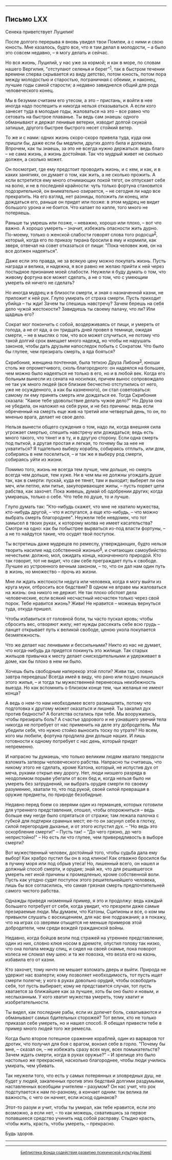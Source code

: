 

* * *

## Письмо LXX

Сенека приветствует Луцилия!

После долгого перерыва я вновь увидел твои Помпеи, а с ними и свою юность. Мне казалось, будто все, что я там делал в молодости, – а было это совсем недавно, – я могу делать и сейчас.

Но вся жизнь, Луцилий, у нас уже за кормой; и как в море, по словам нашего Вергилия, "отступают селенья и берег"<sup>[1](refer.htm#pLXX-1)</sup>, так в быстром течении времени сперва скрывается из виду детство, потом юность, потом пора между молодостью и старостью, пограничная с обеими, и наконец, лучшие годы самой старости; а недавно завиднелся общий для рода человеческого конец.

Мы в безумии считаем его утесом, а это – пристань, и войти в нее иногда надо поспешить и никогда нельзя отказываться. А если кого занесет туда в молодые годы, жаловаться на это – все равно что сетовать на быстрое плаванье. Ты ведь сам знаешь: одного обманывают и держат ленивые ветерки, изводит долгой скукой затишье, другого быстрее быстрого несет стойкий ветер.

То же и с нами: одних жизнь скоро-скоро привела туда, куда они пришли бы, даже если бы медлили, других долго била и допекала. Впрочем, как ты знаешь, за это не всегда нужно держаться: ведь благо – не сама жизнь, а жизнь достойная. Так что мудрый живет не сколько должен, а сколько может.

Он посмотрит, где ему предстоит проводить жизнь, и с кем, и как, и в каких занятиях, он думает о том, как жить, а не сколько прожить. А если встретится ему много отнимающих покой тягот, он отпускает себя на волю, и не в последней крайности: чуть только фортуна становится подозрительной, он внимательно озирается, – не сегодня ли надо все прекратить. На его взгляд, нет разницы, положить ли конец, или дождаться его, раньше он придет или позже: в этом мудрец не видит большого урона и не боится. Что капает по капле, того много не потеряешь.

Раньше ты умрешь или позже, – неважно, хорошо или плохо, – вот что важно. А хорошо умереть – значит, избежать опасности жить дурно. По-моему, только о женской слабости говорят слова того родосца<sup>[2](refer.htm#pLXX-2)</sup>, который, когда его по приказу тирана бросили в яму и кормили, как зверя, отвечал на совет отказаться от пищи: "Пока человек жив, он на все должен надеяться".

Даже если это правда, не за всякую цену можно покупать жизнь. Пусть награда и велика, и надежна, я все равно не желаю прийти к ней через постыдное признание моей слабости. Неужели я буду думать о том, что живому фортуна все может сделать, а не о том, что с умеющим умереть ей ничего не сделать?

Но иногда мудрец и в близости смерти, и зная о назначенной казни, не приложит к ней рук. Глупо умирать от страха смерти. Пусть приходит убийца – ты жди! Зачем ты спешишь навстречу? Зачем берешь на себя дело чужой жестокости? Завидуешь ты своему палачу, что ли? Или щадишь его?

Сократ мог покончить с собой, воздерживаясь от пищи, и умереть от голода, а не от яда, а он тридцать дней провел в темнице, ожидая смерти, – не в мыслях о том, что все может случиться, не потому что такой долгий срок вмещает много надежд, но чтобы не нарушать законов, чтобы дать друзьям напоследок побыть с Сократом. Что было бы глупее, чем презирать смерть, а яда бояться?

Скрибония, женщина почтенная, была теткою Друза Либона<sup>[3](refer.htm#pLXX-3)</sup>, юноши столь же опрометчивого, сколь благородного: он надеялся на большее, чем можно было надеяться не только в его, но и в любой век. Когда его больным вынесли из сената на носилках, причем вынос сопровождало не так уж много людей (все близкие бесчестно отступились от него, уже не осужденного, а как бы казненного), он стал советоваться: самому ли ему принять смерть или дождаться ее. Тогда Скрибония сказала: "Какое тебе удовольствие делать чужое дело?" Но Друза она не убедила, он наложил на себя руки, и не без причины: ведь если обреченный на смерть еще жив на третий или четвертый день, то он, по мненью врага, делает не свое дело.

Нельзя вынести общего суждения о том, надо ли, когда внешняя сила угрожает смертью, спешить навстречу или дожидаться; ведь есть много такого, что тянет и в ту, и в другую сторону. Если одна смерть под пыткой, а другая простая и легкая, то почему бы за нее не ухватиться? Я тщательно выберу корабль, собираясь отплыть, или дом, собираясь в нем поселиться, – и так же я выберу род смерти, собираясь уйти из жизни.

Помимо того, жизнь не всегда тем лучше, чем дольше, но смерть всегда чем дольше, тем хуже. Ни в чем мы не должны угождать душе так, как в смерти: пускай, куда ее тянет, там и выходит; выберет ли она меч, или петлю, или питье, закупоривающее жилы, – пусть порвет цепи рабства, как захочет. Пока живешь, думай об одобрении других; когда умираешь, только о себе. Что тебе по душе, то и лучше.

Глупо думать так: "Кто-нибудь скажет, что мне не хватило мужества, кто-нибудь другой, – что я испугался, а еще кто-нибудь, – что можно выбрать смерть благороднее". Неужели тебе невдомек, что тот замысел в твоих руках, к которому молва не имеет касательства? Смотри на одно: как бы побыстрее вырваться из-под власти фортуны, – а не то найдутся такие, что осудят твой поступок.

Ты встретишь даже мудрецов по ремеслу, утверждающих, будто нельзя творить насилие над собственной жизнью<sup>[4](refer.htm#pLXX-4)</sup>, и считающих самоубийство нечестьем: должно, мол, ожидать конца, назначенного природой. Кто так говорит, тот не видит, что сам себе преграждает путь к свободе. Лучшее из устроенного вечным законом, – то, что он дал нам один путь в жизнь, но множество – прочь из жизни.

Мне ли ждать жестокости недуга или человека, когда я могу выйти из круга муки, отбросить все бедствия? В одном не вправе мы жаловаться на жизнь: она никого не держит. Не так плохо обстоят дела человеческие, если всякий несчастный несчастен только через свой порок. Тебе нравится жизнь? Живи! Не нравится – можешь вернуться туда, откуда пришел.

Чтобы избавиться от головной боли, ты часто пускал кровь; чтобы сбросить вес, отворяют жилу; нет нужды рассекать себе всю грудь – ланцет открывает путь к великой свободе, ценою укола покупается безмятежность.

Что же делает нас ленивыми и бессильными? Никто из нас не думает, что когда-нибудь да придется покинуть это жилище. Так старых жильцов привычка к месту делает снисходительными и удерживает в доме, как бы плохо в нем ни было.

Хочешь быть свободным наперекор этой плоти? Живи так, словно завтра переедешь! Всегда имей в виду, что рано или поздно лишишься этого жилья, – и тогда ты мужественней перенесешь неизбежность выезда. Но как вспомнить о близком конце тем, чьи желанья не имеют конца?

А ведь о нем-то нам необходимее всего размышлять, потому что подготовка к другому может оказаться и лишней. Ты закалил дух против бедности? А богатства остались при тебе. Мы вооружились, чтобы презирать боль? А счастье здорового и не узнавшего увечий тела никогда не потребует от нас применить на деле эту добродетель. Мы убедили себя, что нужно стойко выносить тоску по утрате? Но всем, кого мы любили, фортуна продлила дни дольше наших. И лишь готовности к одному потребует с нас день, который придет непременно.

И напрасно ты думаешь, что только великим людям хватало твердости взломать затворы человеческого рабства. Напрасно ты считаешь, что никому этого не сделать, кроме Катона, который, не испустив дух от меча, руками открыл ему дорогу. Нет, люди низшего разряда в неодолимом порыве убегали от всех бед и, когда нельзя было ни умереть без затруднений, ни выбрать орудие смерти по своему разумению, хватали то, что под рукой, своей силой превращая в оружие предметы, по природе безобидные.

Недавно перед боем со зверями один из германцев, которых готовили для утреннего представления, отошел, чтобы опорожниться – ведь больше ему негде было спрятаться от стражи; там лежала палочка с губкой для подтирки срамных мест; ее-то он засунул себе в глотку, силой перегородив дыханье, и от этого испустил дух. – "Но ведь это оскорбление смерти!" – Пусть так! – "До чего грязно, до чего непристойно!" – Но есть ли что глупее, чем привередливость в выборе смерти?

Вот мужественный человек, достойный того, чтобы судьба дала ему выбор! Как храбро пустил бы он в ход клинок! Как отважно бросился бы в пучину моря или под обрыв утеса! Но, лишенный всего, он нашел и должный способ смерти, и орудие; знай же, что для решившегося умереть нет иной причины к промедленью, кроме собственной воли. Пусть как угодно судят поступок этого решительнейшего человека, лишь бы все согласились, что самая грязная смерть предпочтительней самого чистого рабства.

Однажды приведя низменный пример, я это и продолжу: ведь каждый большего потребует от себя, когда увидит, что презрели даже самые презираемые люди. Мы думаем, что Катоны, Сципионы и все, о ком мы привыкли слушать с восхищением, для нас вне подражания; а я покажу, что на играх со зверями отыщется не меньше примеров этой добродетели, чем среди вождей гражданской войны.

Недавно, когда бойцов везли под стражей на утреннее представление, один из них, словно клюя носом в дремоте, опустил голову так низко, что она попала между спиц, и сидел на своей скамье, пока поворот колеса не сломал ему шею: и та же повозка, что везла его на казнь, избавила его от казни.

Кто захочет, тому ничто не мешает взломать дверь и выйти. Природа не удержит нас взаперти; кому позволяет необходимость, тот пусть ищет смерти полегче; у кого в руках довольно орудий, чтобы освободить себя, тот пусть выбирает; кому не представится случая, тот пусть хватается за ближайшее как за лучшее, хоть бы оно было и новым, и неслыханным. У кого хватит мужества умереть, тому хватит и изобретательности.

Ты видел, как последние рабы, если их допечет боль, схватываются и обманывают самых бдительных сторожей? Тот велик, кто не только приказал себе умереть, но и нашел способ. Я обещал привести тебе в пример много людей того же ремесла.

Когда было второе потешное сражение кораблей, один из варваров тот дротик, что получил для боя с врагом, вонзил себе в горло. "Почему бы мне, – сказал он, – не избежать сразу всех мук, всех помыкательств? Зачем ждать смерти, когда в руках оружье?" – И зрелище это было настолько же прекрасней, насколько благороднее, чтобы люди учились умирать, чем убивать.

Так неужели того, что есть у самых потерянных и зловредных душ, не будет у людей, закаленных против этих бедствий долгими раздумьями, наставленных всеобщим учителем – разумом? Он нас учит, что рок подступается к нам по-разному, а кончает одним: так велика ли важность, с чего он начнет, если исход одинаков?

Этот-то разум и учит, чтобы ты умирал, как тебе нравится, если это возможно, а если нет, – то как можешь, схватившись за первое попавшееся средство учинить над собой расправу. Стыдно красть, чтобы жить, красть, чтобы умереть, – прекрасно.

Будь здоров.

<div align="center">

* * *



* * *

[<small>Библиотека Фонда содействия развитию психической культуры (Киев)</small>](mailto:webmaster@psylib.kiev.ua)</div>